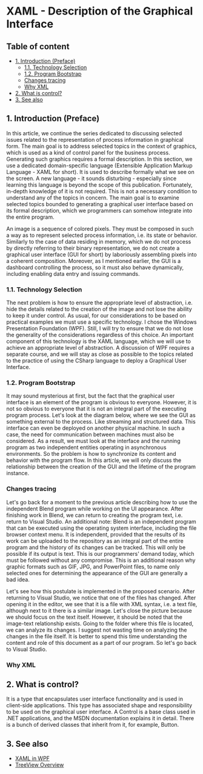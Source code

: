 ﻿<!--
//________________________________________________________________________________________________________________________
//
//  Copyright (C) 2024, Mariusz Postol LODZ POLAND.
//
//  To be in touch join the community by pressing the `Watch` button and get started commenting using the discussion panel at
//
//  https://github.com/mpostol/TP/discussions/182
//
//  by introducing yourself and telling us what you do with this community.
//_________________________________________________________________________________________________________________________
-->

# XAML - Description of the Graphical Interface <!-- omit in toc -->

## Table of content <!-- omit in toc -->

- [1. Introduction (Preface)](#1-introduction-preface)
  - [1.1. Technology Selection](#11-technology-selection)
  - [1.2. Program Bootstrap](#12-program-bootstrap)
  - [Changes tracing](#changes-tracing)
  - [Why XML](#why-xml)
- [2. What is control?](#2-what-is-control)
- [3. See also](#3-see-also)

## 1. Introduction (Preface)

In this article, we continue the series dedicated to discussing selected issues related to the representation of process information in graphical form. The main goal is to address selected topics in the context of graphics, which is used as a kind of control panel for the business process. Generating such graphics requires a formal description. In this section, we use a dedicated domain-specific language (Extensible Application Markup Language - XAML for short). It is used to describe formally what we see on the screen. A new language - it sounds disturbing - especially since learning this language is beyond the scope of this publication. Fortunately, in-depth knowledge of it is not required. This is not a necessary condition to understand any of the topics in concern. The main goal is to examine selected topics bounded to generating a graphical user interface based on its formal description, which we programmers can somehow integrate into the entire program.

An image is a sequence of colored pixels. They must be composed in such a way as to represent selected process information, i.e. its state or behavior. Similarly to the case of data residing in memory, which we do not process by directly referring to their binary representation, we do not create a graphical user interface (GUI for short) by laboriously assembling pixels into a coherent composition. Moreover, as I mentioned earlier, the GUI is a dashboard controlling the process, so it must also behave dynamically, including enabling data entry and issuing commands.

### 1.1. Technology Selection

The next problem is how to ensure the appropriate level of abstraction, i.e. hide the details related to the creation of the image and not lose the ability to keep it under control. As usual, for our considerations to be based on practical examples we must use a specific technology. I chose the Windows Presentation Foundation (WPF). Still, I will try to ensure that we do not lose the generality of the considerations regardless of this choice. An important component of this technology is the XAML language, which we will use to achieve an appropriate level of abstraction. A discussion of WPF requires a separate course, and we will stay as close as possible to the topics related to the practice of using the CSharp language to deploy a Graphical User Interface.

### 1.2. Program Bootstrap

It may sound mysterious at first, but the fact that the graphical user interface is an element of the program is obvious to everyone. However, it is not so obvious to everyone that it is not an integral part of the executing program process. Let's look at the diagram below, where we see the GUI as something external to the process. Like streaming and structured data. This interface can even be deployed on another physical machine. In such a case, the need for communication between machines must also be considered. As a result, we must look at the interface and the running program as two independent entities operating in asynchronous environments. So the problem is how to synchronize its content and behavior with the program flow. In this article, we will only discuss the relationship between the creation of the GUI and the lifetime of the program instance.

### Changes tracing

Let's go back for a moment to the previous article describing how to use the independent Blend program while working on the UI appearance. After finishing work in Blend, we can return to creating the program text, i.e. return to Visual Studio. An additional note: Blend is an independent program that can be executed using the operating system interface, including the file browser context menu. It is independent, provided that the results of its work can be uploaded to the repository as an integral part of the entire program and the history of its changes can be tracked. This will only be possible if its output is text. This is our programmers' demand today, which must be followed without any compromise. This is an additional reason why graphic formats such as GIF, JPG, and PowerPoint files, to name only selected ones for determining the appearance of the GUI are generally a bad idea.

Let's see how this postulate is implemented in the proposed scenario. After returning to Visual Studio, we notice that one of the files has changed. After opening it in the editor, we see that it is a file with XML syntax, i.e. a text file, although next to it there is a similar image. Let's close the picture because we should focus on the text itself. However, it should be noted that the image-text relationship exists. Going to the folder where this file is located, we can analyze its changes. I suggest not wasting time on analyzing the changes in the file itself. It is better to spend this time understanding the content and role of this document as a part of our program. So let's go back to Visual Studio.

### Why XML


## 2. What is control?

It is a type that encapsulates user interface functionality and is used in client-side applications. This type has associated shape and responsibility to be used on the graphical user interface. A Control is a base class used in .NET applications, and the MSDN documentation explains it in detail. There is a bunch of derived classes that inherit from it, for example, Button.

## 3. See also

- [XAML in WPF](https://docs.microsoft.com/dotnet/framework/wpf/advanced/xaml-in-wpf)
- [TreeView Overview](https://docs.microsoft.com/dotnet/framework/wpf/controls/treeview-overview?view=netframework-4.7.2)

<!-- 
- [Dane graficzne - Generowanie Interfejsu Graficznego](#dane-graficzne---generowanie-interfejsu-graficznego)
  - [Praca z kodem](#praca-z-kodem)
    - [Śledzenie Zmian](#śledzenie-zmian)
    - [Czemu xml](#czemu-xml)
    - [Integracja funkcjonalności i grafiki](#integracja-funkcjonalności-i-grafiki)
    - [Klasa częściowa](#klasa-częściowa)
    - [xaml-semantyka - tworzenie nowych obiektów](#xaml-semantyka---tworzenie-nowych-obiektów)
    - [Kontrolka i renderowanie](#kontrolka-i-renderowanie)
    - [GUI jako drzewo kontrolek](#gui-jako-drzewo-kontrolek)
    - [Co to jest kontrolka](#co-to-jest-kontrolka)
    - [Kompilacja xaml](#kompilacja-xaml)
    - [Konwersja xaml na CSharp](#konwersja-xaml-na-csharp)
    - [Refleksja](#refleksja)
  - [Sekwencja uruchomienia](#sekwencja-uruchomienia)
  - [Praca domowa](#praca-domowa)
  - [Zakończenie](#zakończenie)

## Praca z kodem

### Czemu xml

Pewnie pierwszym zaskoczeniem jest to, że zamiast CSharp mamy xml. Są tego co najmniej dwa powody. Pierwszym jest to, że proces renderingu grafiki nie jest związany z implementacją algorytmów akurat w języku CSharp. Jak to wielokrotnie podkreślałem jest wiele języków, które możemy wykorzystać w tym celu. Więc pierwszy powód to przenośność rezultatu pracy. Drugi powód jest związany z użyciem edytora Blend, więc jakiegoś narzędzia programowego. Przypomnę, że standard xml, tak w ogóle powstał jako język przeznaczony do wymiany danych pomiędzy programami, czyli do integracji aplikacji. Tu widzimy, jak to działa w praktyce dla Blend i Visual Studio. Blend i Visual Studio to właśnie dwa niezależne programy, których funkcjonalność jest kompatybilna względem siebie.

### Integracja funkcjonalności i grafiki

Z punktu widzenia projektowania grafiki fakt, że mamy do czynienia z xml nas specjalnie nie powinien martwić. Wystarczy, że osoby znające się na kolorach i kształtach dadzą nam wygenerowany plik, który my dołączymy do projektu i nich Visual Studio zrobi resztę. No niestety to podejście jest zbyt piękne, by było realne. Cały ten misterny plan rozbija się o fakt, że prędzej czy później - a jak się możemy domyślać raczej prędzej - musimy zacząć mówić o integracji obrazka z funkcjonalnością procesową, a więc to za co nam płacą. Funkcjonalność to aktualne dane procesowe i zachowanie się interfejsu. My natomiast dane, czyli zbiory dopuszczanych wartości i operacje na nich realizowanych, definiujemy używając typów i o nich musimy zacząć mówić.

### Klasa częściowa

Szukanie rozwiązania tego dylematu, co nasze, a co wynik działania jakiegoś edytora, rozpoczniemy od zauważenia pozornie błahego faktu, a mianowicie plik, który edytowaliśmy jest połączony w parę z innym plikiem. Jak otworzymy jego parę w edytorze to stwierdzamy, że jest to tekst CSharp. Co więcej widzimy słowo partial, więc zawiera on częściową definicję klasy. A może te dwa pliki tworzą jedną klasę, jeden typ zgodnie z tym o czym mówiliśmy poprzednio w temacie definicji częściowych, czyli partial. W omawianych poprzednio przypadkach definicji częściowych pokazywałem, że ostateczna definicja powstaje w wyniku zmieszania tekstu poszczególnych części. To ma sens tylko wtedy, jeśli części są napisane w tym samym języku, więc mają tą samą składnię i semantykę. W rozważanym przypadku to oczywiście nie jest spełnione. Tu próba mieszania tekstów o różnych składniach musi doprowadzić do rezultatu, który nie jest zgodny z żadnym językiem. Wróćmy zatem do poprzedniego pliku xml. Nasze podejrzenia się potwierdzają,  bo jak widzimy, w pierwszym elemencie tego pliku jest atrybut `class` i nazwa klasy częściowej, która jest połączona w parę.

### xaml-semantyka - tworzenie nowych obiektów

Składnia i semantyka plików xml zdefiniowana przez specyfikację tego standardu nie jest wystarczająca do wyjaśnienia naszych obaw, ale przecież do każdego pliku xml możemy dodać własne reguły semantyczne, które określą przykładowo, co tu oznacza słowo `Grid`. Z menu kontekstowego możemy przejść do definicji tego słowa i widzimy, że otwiera się dodatkowe okienko z definicja klasy o tej samej nazwie i gdzie wyróżniony jest konstruktor bezparametrowy dla tej klasy. To pozwala uprawdopodobnić tezę, że znaczenie tego zapisu jest następujące: wywołaj konstruktor bezparametrowy i w konsekwencji utwórz i zainicjuj obiekt tej klasy.
Analizując kolejne elementy i atrybuty tego pliku xml widzimy, że odwołują się one do properties, czyli właściwości tej klasy.

### Kontrolka i renderowanie

Upraszczając, renderowanie to proces tworzenia kompozycji pikseli na ekranie korzystając z jakiegoś opisu – czyli u nas to zamiana tekstu w żywy obraz. Ponieważ układamy piksele na ekranie, to możemy mówić wyłącznie o czasie realizacji programu. W przypadku programowania obiektowego ten jakiś opis istniejący w trakcie realizacji programu musi być zbiorem obiektów połączonych w strukturę, a więc grafem. Obiekty są tworzone na podstawie typów. Zatem typy, które użyjemy do opisu obrazka muszą mieś wspólną cechę, a mianowicie przypisany kształt. Cały obrazek zatem musi być kompozycją typowych kształtów, które umożliwiają realizację dwóch dodatkowych funkcji, jak wprowadzanie danych i wykonywanie poleceń. Dodatkowo te kształty muszą również dać się adoptować do aktualnych potrzeb, co widzieliśmy w przypadku sposobu wypełnienia wybranego fragmentu ekranu. To wszystko można zrealizować dzięki polimorfizmowi i właściwościom czyli property typów.

### GUI jako drzewo kontrolek

Wróćmy zatem do pliku xaml, w którym widzimy mechanizm tworzenia obiektów. I teraz już wiemy, że tworzone obiekty muszą mieć wspólną cechę, a mianowicie dać się renderować. Skoro powstaje obiekt, to co zrobić z referencją do niego – przykładowo tworzymy obiekt na podstawie definicji klasy Grid. Jeśli nic, to garbage collector zajmie się nim natychmiast by go unicestwi. Przyjmijmy zatem tezę, że każdy obiekt utworzony zgodnie z hierarchią elementów pliku xml to kolekcja obiektów wewnętrznych. W takim przypadku wspomniany obiekt Grid byłby dodany do naszej klasy, ale przecież ona nie jest kolekcją. Tu zauważmy, że dziedziczy ona z klasy Window, która już taką kolekcję może być lub ją zawierać. W rezultacie tworzy się drzewko obiektów, którego elementem centralnym – czyli pniem - jest nasza klasa, która jest klasą częściową i dziedziczy z klasy Window.

### Co to jest kontrolka

Systematyczne omówienie języka xaml to temat na osobny kurs, więc tu przyjmijmy, że dostajemy ten plik jako rezultat działania specjalistów od estetyki, ergonomii i procesu biznesowego. Bez wnikania w szczegóły tego pliku, możemy zauważyć, że utworzony na ekranie obrazek też ma drzewiastą naturę i składa się z obrazków, które dalej składają się z następnych obrazków. W naszym przykładzie okienko to rodzaj tablicy, w komórkach której znajdują się lista, klawisze, pola tekstowe, itd. Innymi słowy każdy obiekt, który utworzyliśmy jest renderowany na ekranie, czyli każda klasa opisująca formalnie ten obiekt musi mieć skojarzony wygląd, więc reguły tworzenia pewnej kompozycji pikseli. Te klasy nazywamy potocznie kontrolkami. Więc nie wchodząc w szczegóły kontrolka to klasa, która implementuje funkcjonalność pozwalającą odwzorować pewien kształt i zachowanie na ekranie.

### Kompilacja xaml

Za wielce prawdopodobny możemy zatem przyjąć scenariusz, w którym plik xml napisany zgodnie z regułami pewnego języka bazującego na składni xml, jest konwertowany do języka CSharp i następnie możemy już te ujednolicone składniowo i semantycznie teksty wymieszać, tworząc z dwóch części ujednoliconą definicję klasę, a więc wrócić do dobrze znanego nam świata programowania w CSharp. Ten nowy język nazywamy xaml. Zgodnie z przedstawionym tu scenariuszem nie musimy nawet tego języka znać. I to by była prawda, gdyby wystarczyło utworzyć statyczny obrazek. My jednak musimy go ożywić, tzn. zobrazować stan procesu i zachowanie procesu przetwarzania, a więc wyświetlić dane procesowe, umożliwić ich edycję i reagować na polecenia użytkownika. Do tego tematu wrócimy w trakcie następnej lekcji. Może nas uspokajać fakt, że oprócz części w xaml mamy część w CSharp, zwaną code-behind i to że skoro kompilator może dokonać konwersji xaml na CSharp, to może my możemy wszystko napisać od razu w CSharp. Odpowiedź na pytanie czy jest to możliwe by nie używać xaml, jest twierdząca, więc pokusa jest duża. Niestety są koszta i to niemałe. Przed przejsciem do ich szacowania, musimy zrozumieć skąd się biorą, ale pamiętajmy, że mamy trzy opcje. Tylko Blend, tylko CSharp i jakaś ich kombinacja.

### Konwersja xaml na CSharp

Żeby te wspomniane poprzednio koszty konwersji zaml na CSharp oszacować i lepiej zrozumieć mechanizmy działania środowiska, musimy popatrzeć, co robi kompilator na podstawie analizy tekstu programu. Zróbmy krótką analizę bez wnikania w szczegóły. W konstruktorze klasy znajdziemy wywołanie metody InitializeComponent, której - na pierwszy rzut oka - nie ma w tekście programu, ale kompilator nie zgłasza błędu, więc gdzieś jest. Z menu kontekstowego przejdźmy do definicji w tekście, gdzie ta metoda jest zdefiniowana. Z nagłówka otwartego pliku widzimy, że ten tekst jest automatycznie wygenerowany, ale zauważmy też, że nie zawiera on prostej konwersji tekstu zaml na CSharp, natomiast przekazuje on ścieżkę do pliku zaml do metody LoadComponent. Funkcjonalność tej metody jest dostarczana przez bibliotekę, ale z opisu możemy się dowiedzieć, że to ona tworzy wszystkie obiekty używając refleksji. Refleksja to wyższy stopień wtajemniczenia i to są te koszty. Bez refleksji konwersja 1:1 zaml na CSharp w ogólnym przypadku jest niemożliwa.

### Refleksja

Refleksja to temat, o którym mówiliśmy już trochę, więc można do niego wrócić. Tu jednak zakończymy nasze dociekania. Wrócimy jeszcze do tego tematu w następnej lekcji w kontekście automatycznego wiązania warstw w czasie komponowania programu polegającego na tworzeniu obiektów i wykorzystaniu referencji do nich by utworzyć strukturę obiektów odpowiedzialną za kompozycję, dwukierunkowy transfer danych i zachowanie się GUI.

## Sekwencja uruchomienia

W programowaniu obiektowym uruchomienie aplikacji musi skutkować utworzeniem pierwszego obiektu. Jego konstruktor zatem zawiera instrukcję, która jest jako pierwsza realizowana przez proces utworzony przez system operacyjny. Tu rodzi się pytanie, jak ją znaleźć.

Każdy projekt zawiera swój plik konfiguracyjny. W analizowanym projekcie jego zawartość można odczytać korzystając z menu kontekstowego. I tu znajdujemy miejsce, w którym możemy wybrać obiekt startowy. Do wyboru jest tylko jeden, a składnia jego nazwy przypomina nazwę typu. Skoro to jest typ, to tu warto sobie zadać pytanie jak środowisko deleguje typy do tej listy? Czy tu może być więcej elementów na tej liście?

Skoro to ma być obiekt startowy to identyfikator w dropboxie musi być nazwą klasy. W drzewku class view znajdujemy odpowiedni typ. Po otwarciu widzimy, że jest to teks zgodny z xml z rozszerzeniem zaml. Po synchronizacji z resztą plików można zauważyć, że plik ten jest jednym z pary połączonych plików. Drugim jest plikiem CSharp, ale jest to pusta definicja i nie ma tu nawet konstruktora. Jest to kolejny przykład klasy częściowej napisanej w dwóch językach, a więc spodziewamy się konwersji zaml na CSharp i mieszania tekstów. Wynik konwersji możemy znaleźć wracając do drzewka klas. W dolnej części okna znajduje się lista dwóch metod. Wybierając dowolną z nich otwiera się tekst, który został wygenerowany automatycznie i który zawiera metodę statyczną o nazwie Main tworzącą obiekt tej klasy. Wywołuje ona metodę instancji utworzonej klasy Initialize. W tej metodzie możemy znaleźć odwołanie do pliku zaml, a mianowicie podstawienie do property StartupUri wskazujące na poprzednio analizowany plik zawierający definicję graficznego interfejsu użytkownika, często zwanego shell.

Tu warto zwrócić uwagę, na fakt, że ta klasa dziedziczy po klasie Application. W ramach pracy domowej proszę sprawdzić, czy można zadeklarować więcej klas, które dziedziczą po klasie Application i jak to wpływa na zwartość drop-box’a w konfiguracji projektu. Definicja tej klasy jest praktycznie pusta, tzn. nie ma nawet konstruktora, co oznacza, że wykonywany jest konstruktor domyślny, czyli rób nic. Co jednak pozawala na to, żeby tu zdefiniować własny konstruktor bezparametrowy. Można też nadpisać wybrane metody zklasy bazowej, by zachowanie dopasować do indywidualnych potrzeb programu. Z wykorzystaniem wspomnianych konstrukcji językowych tu możemy zlokalizować wymagane działania pomocnicze przed rozpoczęciem realizacji logiki biznesowe. Typowym przykładem jest przygotowanie infrastruktury związanej ze śledzeniem programu, wywoływanie przed zakończeniem programu operacji Dispose dla wszystkich obiektów, które tego wymagają, ale również tworzenie dodatkowych obiektów związanych z logika biznesową lub przygotowanie infrastruktury do wstrzykiwania zależności.

## Praca domowa

Na koniec lekcji, jak zwykle, praca domowa. Aby następna lekcja była bardziej zrozumiała proponuję trzy zadania w ramach pracy domowej.

Po pierwsze, proszę utworzyć własny projekt WPF i zmienić domyślny obiekt startowy. Drugie zadanie to dodać dwie metody, które będą wywołane odpowiednio na początku i na końcu programu. Wszystko to sprawdzić w testach jednostkowych. Uprzedzam, że to ostanie zadanie nie jest banalne.

## Zakończenie

W tej lekcji to już wszystko. Dziękuję za poświęcony czas. W następnej lekcji będziemy kontynuowali omawianie tych zagadnień ze szczególny uwzględnieniem odprzężenia widoku oraz danych/funkcjonalności, które sterują interfejsem graficznym. Omówione tu przykłady ograniczyłem do współdziałania z technologią WPF. Musimy jednak pamiętać, że poznane konstrukcje językowe są uniwersalne i rozszerzalne, innymi słowy mogą być wykorzystane również w kontekście innych technologii.

-->
